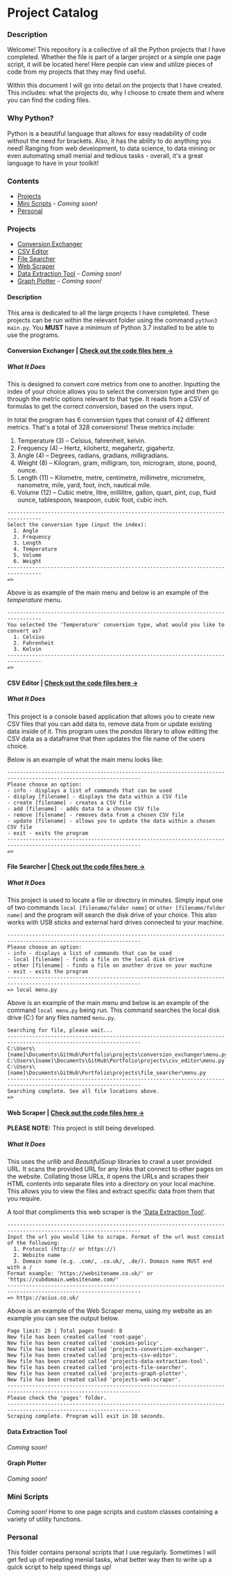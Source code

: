 # Project Catalog

### Description
Welcome! This repository is a collective of all the Python projects that I have completed. Whether the file is part of a larger project or a simple one page script, it will be located here! Here people can view and utilize pieces of code from my projects that they may find useful. 

Within this document I will go into detail on the projects that I have created. This includes: what the projects do, why I choose to create them and where you can find the coding files.

### Why Python?
Python is a beautiful language that allows for easy readability of code without the need for brackets. Also, it has the ability to do anything you need! Ranging from web development, to data science, to data mining or even automating small menial and tedious tasks - overall, it's a great language to have in your toolkit!

### Contents
  * [Projects](#projects)
  * [Mini Scripts](#mini-scripts) - _Coming soon!_
  * [Personal](#personal)

### Projects
  * [Conversion Exchanger](#conversion-exchanger)
  * [CSV Editor](#csv-editor)
  * [File Searcher](#file-searcher)
  * [Web Scraper](#web-scraper)
  * [Data Extraction Tool](#data-extraction-tool) - _Coming soon!_
  * [Graph Plotter](#graph-plotter) - _Coming soon!_

  #### Description
  This area is dedicated to all the large projects I have completed. These projects can be run within the relevant folder using the command `python3 main.py`. You **MUST** have a minimum of Python 3.7 installed to be able to use the programs.

  #### Conversion Exchanger | [Check out the code files here ->](https://github.com/Achronus/Portfolio/tree/master/projects/conversion_exchanger)
  
  ##### What It Does
  This is designed to convert core metrics from one to another. Inputting the index of your choice allows you to select the conversion type and then go through the metric options relevant to that type. It reads from a CSV of formulas to get the correct conversion, based on the users input. 
  
  In total the program has 6 conversion types that consist of 42 different metrics. That's a total of 328 conversions! These metrics include:
  1. Temperature (3) – Celsius, fahrenheit, kelvin.
  2. Frequency (4) – Hertz, kilohertz, megahertz, gigahertz.
  3. Angle (4) – Degrees, radians, gradians, milligradians.
  4. Weight (8) – Kilogram, gram, milligram, ton, microgram, stone, pound, ounce.
  5. Length (11) – Kilometre, metre, centimetre, millimetre, micrometre, nanometre, mile, yard, foot, inch, nautical mile.
  6. Volume (12) – Cubic metre, litre, millilitre, gallon, quart, pint, cup, fluid ounce, tablespoon, teaspoon, cubic foot, cubic inch.

  ```
  ---------------------------------------------------------------------------------
  Select the conversion type (input the index):
    1. Angle
    2. Frequency
    3. Length
    4. Temperature
    5. Volume
    6. Weight
  ---------------------------------------------------------------------------------
  =>
  ```

  Above is as example of the main menu and below is an example of the _temperature_ menu.

  ```
  ---------------------------------------------------------------------------------
  You selected the 'Temperature' conversion type, what would you like to convert as?
    1. Celsius
    2. Fahrenheit
    3. Kelvin
  ---------------------------------------------------------------------------------
  =>
  ```

  #### CSV Editor | [Check out the code files here ->](https://github.com/Achronus/Portfolio/tree/master/projects/csv_editor)

  ##### What It Does
  This project is a console based application that allows you to create new CSV files that you can add data to, remove data from or update existing data inside of it. This program uses the _pandas_ library to allow editing the CSV data as a dataframe that then updates the file name of the users choice.

  Below is an example of what the main menu looks like:

  ```
  -----------------------------------------------------------------------------------------------------------------
  Please choose an option:
  - info - displays a list of commands that can be used
  - display [filename] - displays the data within a CSV file
  - create [filename] - creates a CSV file
  - add [filename] - adds data to a chosen CSV file
  - remove [filename] - removes data from a chosen CSV file
  - update [filename] - allows you to update the data within a chosen CSV file
  - exit - exits the program
  -----------------------------------------------------------------------------------------------------------------
  =>
  ```

  #### File Searcher | [Check out the code files here ->](https://github.com/Achronus/Portfolio/tree/master/projects/file_searcher)

  ##### What It Does
  This project is used to locate a file or directory in minutes. Simply input one of two commands `local [filename/folder name]` or `other [filename/folder name]` and the program will search the disk drive of your choice. This also works with USB sticks and external hard drives connected to your machine.

  ```
  -----------------------------------------------------------------------------------------------------------------
  Please choose an option:
  - info - displays a list of commands that can be used
  - local [filename] - finds a file on the local disk drive
  - other [filename] - finds a file on another drive on your machine
  - exit - exits the program
  -----------------------------------------------------------------------------------------------------------------
  => local menu.py
  ```

  Above is an example of the main menu and below is an example of the command `local menu.py` being run. This command searches the local disk drive (C:) for any files named `menu.py`.

  ```
  Searching for file, please wait...
  -----------------------------------------------------------------------------------------------------------------
  C:\Users\[name]\Documents\GitHub\Portfolio\projects\conversion_exchanger\menu.py
  C:\Users\[name]\Documents\GitHub\Portfolio\projects\csv_editor\menu.py
  C:\Users\[name]\Documents\GitHub\Portfolio\projects\file_searcher\menu.py
  -----------------------------------------------------------------------------------------------------------------
  Searching complete. See all file locations above.
  =>
  ```

  #### Web Scraper | [Check out the code files here ->](https://github.com/Achronus/Portfolio/tree/master/projects/web_scraper)
  **PLEASE NOTE:** This project is still being developed. 

  ##### What It Does
  This uses the _urllib_ and _BeautifulSoup_ libraries to crawl a user provided URL. It scans the provided URL for any links that connect to other pages on the website. Collating those URLs, it opens the URLs and scrapes their HTML contents into separate files into a directory on your local machine. This allows you to view the files and extract specific data from them that you require. 
  
  A tool that compliments this web scraper is the ['Data Extraction Tool'](#data-extraction-tool).

  ```
  -----------------------------------------------------------------------------------------------------------------
  Input the url you would like to scrape. Format of the url must consist of the following:
    1. Protocol (http:// or https://)
    2. Website name
    3. Domain name (e.g. .com/, .co.uk/, .de/). Domain name MUST end with a /
  Format example: 'https://websitename.co.uk/' or 'https://subdomain.websitename.com/'
  -----------------------------------------------------------------------------------------------------------------
  => https://acius.co.uk/
  ```

  Above is an example of the Web Scraper menu, using my website as an example you can see the output below.

  ```
  Page limit: 20 | Total pages found: 8
  New file has been created called 'root-page'.
  New file has been created called 'cookies-policy'.
  New file has been created called 'projects-conversion-exchanger'.
  New file has been created called 'projects-csv-editor'.
  New file has been created called 'projects-data-extraction-tool'.
  New file has been created called 'projects-file-searcher'.
  New file has been created called 'projects-graph-plotter'.
  New file has been created called 'projects-web-scraper'.
  -----------------------------------------------------------------------------------------------------------------
  Please check the 'pages' folder.
  -----------------------------------------------------------------------------------------------------------------
  Scraping complete. Program will exit in 10 seconds.
  ```

  #### Data Extraction Tool
  _Coming soon!_

  #### Graph Plotter
  _Coming soon!_

### Mini Scripts
_Coming soon!_
Home to one page scripts and custom classes containing a variety of utility functions.

### Personal
This folder contains personal scripts that I use regularly. Sometimes I will get fed up of repeating menial tasks, what better way then to write up a quick script to help speed things up!
